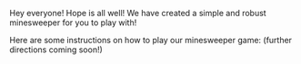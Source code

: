 Hey everyone! Hope is all well! We have created a simple and robust minesweeper for you to play with! 

Here are some instructions on how to play our minesweeper game: (further directions coming soon!)

